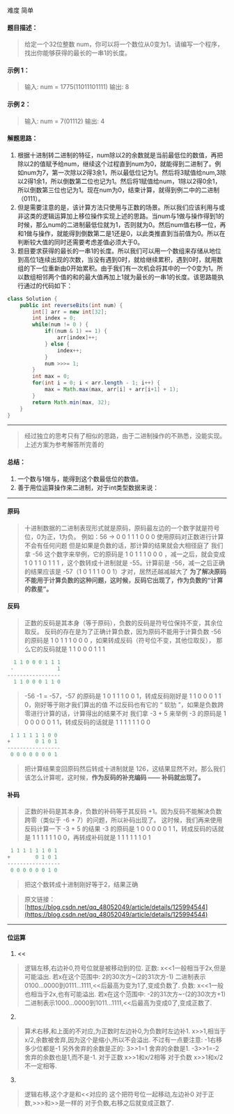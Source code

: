 难度 简单
#### 题目描述：
> 给定一个32位整数 num，你可以将一个数位从0变为1。请编写一个程序，找出你能够获得的最长的一串1的长度。

#### 示例 1：
> 输入: num = 1775(11011101111) 输出: 8

#### 示例 2：
> 输入: num = 7(01112) 输出: 4


#### 解题思路：

1. 根据十进制转二进制的特征，num除以2的余数就是当前最低位的数值，再把除以2的值赋予给num，继续这个过程直到num为0，就能得到二进制了。例如num为7，第一次除以2得3余1，所以最低位记为1。然后将3赋值给num,3除以2得1余1，所以倒数第二位也记为1。然后将1赋值给num，1除以2得0余1，所以倒数第三位也记为1。现在num为0，结束计算，就得到例二中的二进制（0111）。
2. 但是需要注意的是，该计算方法只使用与正数的场景。所以我们应该利用与或非这类的逻辑运算加上移位操作实现上述的思路。当num与1做与操作得到1的时候，那么num的二进制最低位就为1，否则就为0。然后num值右移一位，再和1做与操作，就能得到倒数第二是1还是0，以此类推直到当前值为0。所以在判断较大值的同时还需要考虑差值必须大于0。
3. 题目要求获得的最长的一串1的长度。所以我们可以用一个数组来存储从地位到高位1连续出现的次数，当没有遇到0时，就给继续累积，遇到0时，就用数组的下一位重新由0开始累积。由于我们有一次机会将其中的一个0变为1。所以数组相邻两个值的和的最大值再加上1就为最长的一串1的长度。该思路能执行通过的代码如下：
```java
class Solution {
    public int reverseBits(int num) {
        int[] arr = new int[32];
        int index = 0;
        while(num != 0 ) {
            if((num & 1) == 1) {
                arr[index]++;
            } else {
                index++;
            }
            num >>>= 1;
        }
        int max = 0;
        for(int i = 0; i < arr.length - 1; i++) {
            max = Math.max(max, arr[i] + arr[i+1] + 1);
        }
        return Math.min(max, 32);
    }
}
```

---

> 经过独立的思考只有了相似的思路，由于二进制操作的不熟悉，没能实现。上述方案为参考解答所完善的

#### 总结：

1. 一个数与1做与，能得到这个数最低位的数值。
2. 善于用位运算操作来二进制，对于int类型数据来说：

---

#### 原码
> 十进制数据的二进制表现形式就是原码，原码最左边的一个数字就是符号位，0为正，1为负。
> 例如：56 -> 0 0 1 1 1 0 0 0
> 使用原码对正数进行计算不会有任何问题
> 但是如果是负数的话，那计算的结果就会大相径庭了
> 我们拿 -56 这个数字来举例，它的原码是 1 0 1 1 1 0 0 0 ，减一之后，就会变成 1 0 1 1 0 1 1 1 ，这个数转成十进制就是 -55。计算前是 -56，减一之后正确的结果应该是 -57（1 0 1 1 1 0 0 1）才对，居然还越减越大了
> **为了解决原码不能用于计算负数的这种问题，这时候，反码它出现了，作为负数的“计算的救星”。**

#### 反码
> 正数的反码是其本身（等于原码），负数的反码是符号位保持不变，其余位取反。 反码的存在是为了正确计算负数，因为原码不能用于计算负数
> -56 的原码是 1 0 1 1 1 0 0 0 ，如果转成反码（符号位不变，其他位取反），
> 那么它的反码就是 1 1 0 0 0 1 1 1
> 

```java
  1 1 0 0 0 1 1 1
 -              1
-----------------
  1 1 0 0 0 1 1 0

```
> -56 -1 = -57，-57 的原码是 1 0 1 1 1 0 0 1，转成反码刚好是 1 1 0 0 0 1 1 0，刚好等于刚才我们算出的值
> 不过反码也有它的 “ 软肋 ”，如果是负数跨零进行计算的话，计算得出的结果不对
> 我们拿 -3 + 5 来举例
> -3 的原码是 1 0 0 0 0 0 1 1，转成反码的话就是 1 1 1 1 1 1 0 0
> 

```java
 1 1 1 1 1 1 0 0
+        0 1 0 1  
-----------------
 0 0 0 0 0 0 0 1 
```
> 把计算结果变回原码然后转成十进制就是 126，这结果显然不对。那么我们该怎么计算呢，这时候，**作为反码的补充编码 —— 补码就出现了。**

#### 补码
> 正数的补码是其本身，负数的补码等于其反码 +1。因为反码不能解决负数跨零（类似于 -6 + 7）的问题，所以补码出现了。
> 这时候，我们再来使用反码计算一下 -3 + 5 的结果
> -3 的原码是 1 0 0 0 0 0 1 1，转成反码的话就是 1 1 1 1 1 1 0 0，再转成补码就是 1 1 1 1 1 1 0 1

```java
 1 1 1 1 1 1 0 1
+        0 1 0 1
----------------- 
 0 0 0 0 0 0 1 0

```
> 把这个数转成十进制刚好等于2，结果正确


> 原文链接：[https://blog.csdn.net/qq_48052049/article/details/125994544](https://blog.csdn.net/qq_48052049/article/details/125994544)


---

#### 位运算

1. <<
> 逻辑左移,右边补0,符号位就是被移动到的位.
> 正数:
x<<1一般相当于2x,但是可能溢出.
若x在这个范围中: 2的30次方~(2的31次方-1) 二进制表示 0100...0000到0111...1111,<<后最高为变为1了,变成负数了.
负数:
x<<1一般也相当于2x,也有可能溢出.
若x在这个范围中: -2的31次方~-(2的30次方+1)二进制表示1000...0000到1011...1111,<<后最高为变成0了,变成正数了.

2. >>
> 算术右移,和上面的不对应,为正数时左边补0,为负数时左边补1.
x>>1,相当于x/2,余数被舍弃,因为这个是缩小,所以不会溢出.
不过有一点要注意: -1右移多少位都是-1
另外舍弃的余数是正的:
 3>>1=1  舍弃的余数是1.
-3>>1=-2 舍弃的余数也是1,而不是-1.
对于正数 x>>1和x/2相等
对于负数 x>>1和x/2不一定相等.

3. >>>
> 逻辑右移,这个才是和<<对应的
这个把符号位一起移动,左边补0
对于正数,>>>和>>是一样的
对于负数,右移之后就变成正数了.

